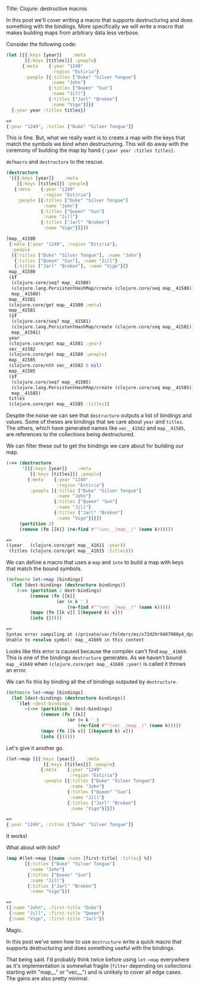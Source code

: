 Title: Clojure: destructive macros

In this post we'll cover writing a macro that supports destructuring and does something with the bindings. More specifically we will write a macro that makes building maps from arbitrary data less verbose.

Consider the following code:

```Clojure
(let [{{:keys [year]}    :meta
       [{:keys [titles]}] :people}
      {:meta    {:year "1249"
                 :region "Estiria"}
       :people [{:titles ["Duke" "Silver Tongue"]
                 :name "John"}
                {:titles ["Queen" "Sun"]
                 :name "Jill"}
                {:titles ["Jarl" "Broken"]
                 :name "Vigo"}]}]
  {:year year :titles titles})

=>
{:year "1249", :titles ["Duke" "Silver Tongue"]}
```

This is fine. But, what we really want is to create a map with the keys that match the symbols we bind when destructuring. This will do away with the ceremony of building the map by hand `{:year year :titles titles}`.

`defmacro` and `destructure` to the rescue.

```Clojure
(destructure
 '[{{:keys [year]}    :meta
    [{:keys [titles]}] :people}
   {:meta    {:year "1249"
              :region "Estiria"}
    :people [{:titles ["Duke" "Silver Tongue"]
              :name "John"}
             {:titles ["Queen" "Sun"]
              :name "Jill"}
             {:titles ["Jarl" "Broken"]
              :name "Vigo"}]}])

[map__41580
 {:meta {:year "1249", :region "Estiria"},
  :people
  [{:titles ["Duke" "Silver Tongue"], :name "John"}
   {:titles ["Queen" "Sun"], :name "Jill"}
   {:titles ["Jarl" "Broken"], :name "Vigo"}]}
 map__41580
 (if
  (clojure.core/seq? map__41580)
  (clojure.lang.PersistentHashMap/create (clojure.core/seq map__41580))
  map__41580)
 map__41581
 (clojure.core/get map__41580 :meta)
 map__41581
 (if
  (clojure.core/seq? map__41581)
  (clojure.lang.PersistentHashMap/create (clojure.core/seq map__41581))
  map__41581)
 year
 (clojure.core/get map__41581 :year)
 vec__41582
 (clojure.core/get map__41580 :people)
 map__41585
 (clojure.core/nth vec__41582 0 nil)
 map__41585
 (if
  (clojure.core/seq? map__41585)
  (clojure.lang.PersistentHashMap/create (clojure.core/seq map__41585))
  map__41585)
 titles
 (clojure.core/get map__41585 :titles)]
```

Despite the noise we can see that `destructure` outputs a list of bindings and values. Some of theses are bindings that we care about `year` and `titles`. The others, which have generated names like `vec__41582` and `map__41585`, are references to the collections being destructured.

We can filter these out to get the bindings we care about for building our map.

```Clojure
(->> (destructure
      '[{{:keys [year]}    :meta
         [{:keys [titles]}] :people}
        {:meta    {:year "1249"
                   :region "Estiria"}
         :people [{:titles ["Duke" "Silver Tongue"]
                   :name "John"}
                  {:titles ["Queen" "Sun"]
                   :name "Jill"}
                  {:titles ["Jarl" "Broken"]
                   :name "Vigo"}]}])
     (partition 2)
     (remove (fn [[k]] (re-find #"^(vec__|map__)" (name k))))))

=>
((year   (clojure.core/get map__41611 :year))
 (titles (clojure.core/get map__41615 :titles)))
```

We can define a macro that uses a `map` and `into` to build a map with keys that match the bound symbols.

```Clojure
(defmacro let->map [bindings]
  (let [dest-bindings (destructure bindings)]
    (->> (partition 2 dest-bindings)
         (remove (fn [[k]]
                   (or (= k '_)
                       (re-find #"^(vec__|map__)" (name k)))))
         (mapv (fn [[k v]] [(keyword k) v]))
         (into {}))))

=>
Syntax error compiling at (/private/var/folders/ms/x72d2hr9487980y4_dpy7gym0000gn/T/form-init17784029688269253732.clj:1:1).
Unable to resolve symbol: map__41669 in this context
```

Looks like this error is caused because the compiler can't find `map__41669`. This is one of the bindings `destructure` generates. As we haven't bound `map__41669` when `(clojure.core/get map__41669 :year)` is called it throws an error.

We can fix this by binding all the of bindings outputed by `destructure`.

```Clojure
(defmacro let->map [bindings]
  (let [dest-bindings (destructure bindings)]
    `(let ~dest-bindings
       ~(->> (partition 2 dest-bindings)
             (remove (fn [[k]]
                       (or (= k '_)
                           (re-find #"^(vec__|map__)" (name k)))))
             (mapv (fn [[k v]] [(keyword k) v]))
             (into {})))))
```

Let's give it another go.

```Clojure
(let->map [{{:keys [year]}    :meta
              [{:keys [titles]}] :people}
             {:meta    {:year "1249"
                        :region "Estiria"}
              :people [{:titles ["Duke" "Silver Tongue"]
                        :name "John"}
                       {:titles ["Queen" "Sun"]
                        :name "Jill"}
                       {:titles ["Jarl" "Broken"]
                        :name "Vigo"}]}])

=>
{:year "1249", :titles ["Duke" "Silver Tongue"]}
```

It works!

What about with lists?

```Clojure
(map #(let->map [{name :name [first-title] :titles} %])
       [{:titles ["Duke" "Silver Tongue"]
         :name "John"}
        {:titles ["Queen" "Sun"]
         :name "Jill"}
        {:titles ["Jarl" "Broken"]
         :name "Vigo"}])

=>
({:name "John", :first-title "Duke"}
 {:name "Jill", :first-title "Queen"}
 {:name "Vigo", :first-title "Jarl"})
```

Magic.

In this post we've seen how to use `destructure` write a quick macro that supports destructuring and does something useful with the bindings.

That being said. I'd probably think twice before using `let->map` everywhere as it's implementation is somewhat fragile (`filter` depending on collections starting with "map__" or "vec__") and is unlikely to cover all edge cases. The gains are also pretty minimal.
